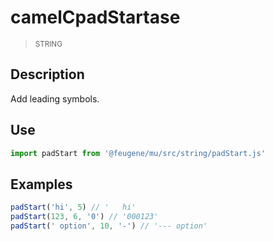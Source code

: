 # camelCpadStartase

> <small>STRING</small>

## Description

Add leading symbols.

## Use

```js
import padStart from '@feugene/mu/src/string/padStart.js'
```

## Examples

```js
padStart('hi', 5) // '   hi'
padStart(123, 6, '0') // '000123'
padStart(' option', 10, '-') // '--- option'
```
